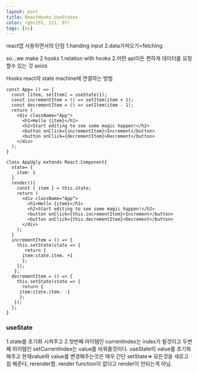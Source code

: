 ```yaml
---
layout: post
title: ReactHooks_UseStates
color: rgb(255, 111, 97)
tags: [os]
---
```

react앱 사용하면서의 단점
1.handing input
2.data가져오기=fetching

so...we make 2 hooks
1.relation with hooks
2.어떤 api이든 편하게 데이터를 요청할수 있는 것
axios

Hooks
react의 state machine에 연결하는 방법

```
const App= () => {
  const [item, setItem] = useState(1);
  const incrementItem = () => setItem(item + 1);
  const decrementItem = () => setItem(item - 1);
  return (
    <div className="App">
      <h1>Hello {item}</h1>
      <h2>Start editing to see some magic happen!</h2>
      <button onClick={incrementItem}>Increment</button>
      <button onClick={decrementItem}>Decrement</button>
    </div>
  );
}
```

```
class AppUgly extends React.Component{ 
  state= { 
    item: 1
  }  
  render(){ 
    const { item } = this.state;
    return ( 
      <div className="App">  
        <h1>Hello {item}</h1> 
        <h2>Start editing to see some magic happen!</h2>  
        <button onClick={this.incrementItem}>Increment</button> 
        <button onClick={this.decrementItem}>Decrement</button> 
      </div>  
    );  
  }    
  incrementItem = () => {   
    this.setState(state => {  
       return { 
      item:state.item. +1 
      }; 
    });
   };
  decrementItem = () => {
    this.setState(state => {
      return {
     item:state.item. -1
     };
   });
  };
}
```

<h3>useState</h3>
1.state를 초기화 시켜주고
2.첫번째 아이템인 currentindex는 index가 될것이고 두번째 아이템인 setCurrentIndex는 value를 바꿔줄것이다.
useState의 value를 초기화해주고 현재value와 value를 변경해주는것은 매우 간단
setState=> 모든것을 새로고침 해준다, rerender함. render function이 없다고 render이 안되는게 아님.
